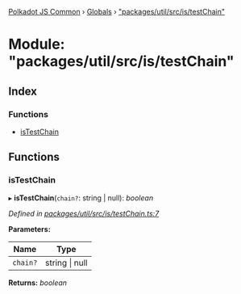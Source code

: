 [Polkadot JS Common](../README.md) › [Globals](../globals.md) › ["packages/util/src/is/testChain"](_packages_util_src_is_testchain_.md)

# Module: "packages/util/src/is/testChain"

## Index

### Functions

* [isTestChain](_packages_util_src_is_testchain_.md#istestchain)

## Functions

###  isTestChain

▸ **isTestChain**(`chain?`: string | null): *boolean*

*Defined in [packages/util/src/is/testChain.ts:7](https://github.com/polkadot-js/common/blob/e487d0a4/packages/util/src/is/testChain.ts#L7)*

**Parameters:**

Name | Type |
------ | ------ |
`chain?` | string &#124; null |

**Returns:** *boolean*
